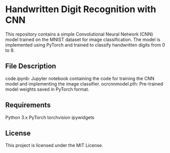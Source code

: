 # Handwritten Digit Recognition with CNN

This repository contains a simple Convolutional Neural Network (CNN) model trained on the MNIST dataset for image classification. The model is implemented using PyTorch and trained to classify handwritten digits from 0 to 9.


## File Description
code.ipynb: Jupyter notebook containing the code for training the CNN model and implementing the image classifier.
ocrcnnmodel.pth: Pre-trained model weights saved in PyTorch format.

## Requirements
Python 3.x
PyTorch
torchvision
ipywidgets

## License
This project is licensed under the MIT License.
